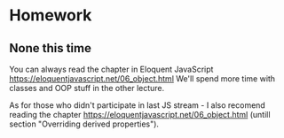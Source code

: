 # Homework

## None this time

You can always read the chapter in Eloquent JavaScript <https://eloquentjavascript.net/06_object.html>
We'll spend more time with classes and OOP stuff in the other lecture.

As for those who didn't participate in last JS stream - I also recomend reading the chapter <https://eloquentjavascript.net/06_object.html> (untill section "Overriding derived properties").
